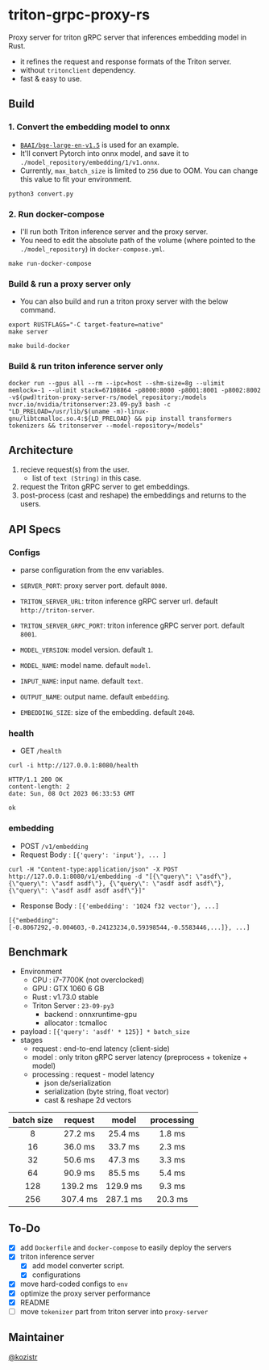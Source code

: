 # triton-grpc-proxy-rs

Proxy server for triton gRPC server that inferences embedding model in Rust.

* it refines the request and response formats of the Triton server.
* without `tritonclient` dependency.
* fast & easy to use.

## Build

### 1. Convert the embedding model to onnx

* [`BAAI/bge-large-en-v1.5`](https://huggingface.co/BAAI/bge-large-en-v1.5) is used for an example.
* It'll convert Pytorch into onnx model, and save it to `./model_repository/embedding/1/v1.onnx`.
* Currently, `max_batch_size` is limited to `256` due to OOM. You can change this value to fit your environment.

```shell
python3 convert.py
```

### 2. Run docker-compose

* I'll run both Triton inference server and the proxy server.
* You need to edit the absolute path of the volume (where pointed to the `./model_repository`) in `docker-compose.yml`.

```shell
make run-docker-compose
```

### Build & run a proxy server only

* You can also build and run a triton proxy server with the below command.

```shell
export RUSTFLAGS="-C target-feature=native"
make server
```

```shell
make build-docker
```

### Build & run triton inference server only

```shell
docker run --gpus all --rm --ipc=host --shm-size=8g --ulimit memlock=-1 --ulimit stack=67108864 -p8000:8000 -p8001:8001 -p8002:8002 -v$(pwd)triton-proxy-server-rs/model_repository:/models nvcr.io/nvidia/tritonserver:23.09-py3 bash -c "LD_PRELOAD=/usr/lib/$(uname -m)-linux-gnu/libtcmalloc.so.4:${LD_PRELOAD} && pip install transformers tokenizers && tritonserver --model-repository=/models"
```

## Architecture

1. recieve request(s) from the user.
    * list of `text (String)` in this case.
2. request the Triton gRPC server to get embeddings.
3. post-process (cast and reshape) the embeddings and returns to the users.

## API Specs

### Configs

* parse configuration from the env variables.

* `SERVER_PORT`: proxy server port. default `8080`.
* `TRITON_SERVER_URL`: triton inference gRPC server url. default `http://triton-server`.
* `TRITON_SERVER_GRPC_PORT`: triton inference gRPC server port. default `8001`.
* `MODEL_VERSION`: model version. default `1`.
* `MODEL_NAME`: model name. default `model`.
* `INPUT_NAME`: input name. default `text`.
* `OUTPUT_NAME`: output name. default `embedding`.
* `EMBEDDING_SIZE`: size of the embedding. default `2048`.

### health

* GET `/health`

```shell
curl -i http://127.0.0.1:8080/health
```

```text
HTTP/1.1 200 OK
content-length: 2
date: Sun, 08 Oct 2023 06:33:53 GMT

ok
```

### embedding

* POST `/v1/embedding`
* Request Body : `[{'query': 'input'}, ... ]`

```shell
curl -H "Content-type:application/json" -X POST http://127.0.0.1:8080/v1/embedding -d "[{\"query\": \"asdf\"}, {\"query\": \"asdf asdf\"}, {\"query\": \"asdf asdf asdf\"}, {\"query\": \"asdf asdf asdf asdf\"}]"
```

* Response Body : `[{'embedding': '1024 f32 vector'}, ...]`

```shell
[{"embedding": [-0.8067292,-0.004603,-0.24123234,0.59398544,-0.5583446,...]}, ...]
```

## Benchmark

* Environment
  * CPU : i7-7700K (not overclocked)
  * GPU : GTX 1060 6 GB
  * Rust : v1.73.0 stable
  * Triton Server : `23-09-py3`
    * backend : onnxruntime-gpu
    * allocator : tcmalloc
* payload : `[{'query': 'asdf' * 125}] * batch_size`
* stages
  * request : end-to-end latency (client-side)
  * model : only triton gRPC server latency (preprocess + tokenize + model)
  * processing : request - model latency
    * json de/serialization
    * serialization (byte string, float vector)
    * cast & reshape 2d vectors

| batch size |  request  |   model   | processing |
|    :---:   |   :---:   |   :---:   |    :---:   |
|      8     |   27.2 ms |   25.4 ms |    1.8 ms  |
|     16     |   36.0 ms |   33.7 ms |    2.3 ms  |
|     32     |   50.6 ms |   47.3 ms |    3.3 ms  |
|     64     |   90.9 ms |   85.5 ms |    5.4 ms  |
|    128     |  139.2 ms |  129.9 ms |    9.3 ms  |
|    256     |  307.4 ms |  287.1 ms |   20.3 ms  |

## To-Do

* [x] add `Dockerfile` and `docker-compose` to easily deploy the servers
* [x] triton inference server
  * [x] add model converter script.
  * [x] configurations
* [x] move hard-coded configs to `env`
* [x] optimize the proxy server performance
* [x] README
* [ ] move `tokenizer` part from triton server into `proxy-server`

## Maintainer

[@kozistr](http://kozistr.tech)
